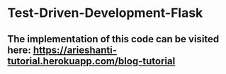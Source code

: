 # Test-Driven-Development-Flask

## The implementation of this code can be visited here: https://arieshanti-tutorial.herokuapp.com/blog-tutorial
